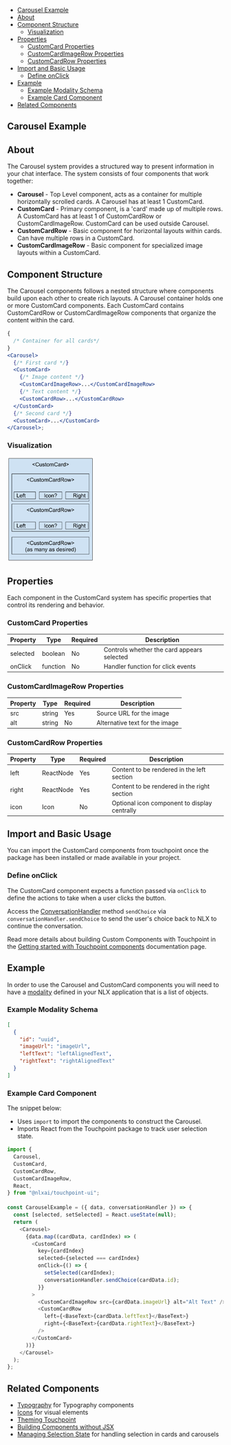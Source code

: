 - [Carousel Example](#carousel-example)
- [About](#about)
- [Component Structure](#component-structure)
  - [Visualization](#visualization)
- [Properties](#properties)
  - [CustomCard Properties](#customcard-properties)
  - [CustomCardImageRow Properties](#customcardimagerow-properties)
  - [CustomCardRow Properties](#customcardrow-properties)
- [Import and Basic Usage](#import-and-basic-usage)
  - [Define onClick](#define-onclick)
- [Example](#example)
  - [Example Modality Schema](#example-modality-schema)
  - [Example Card Component](#example-card-component)
- [Related Components](#related-components)

## Carousel Example
<div class="launch-touchpoint-button"
     data-page-title="Carousel"
     data-button-label="Launch Touchpoint Example"
     data-description="Click to see this feature in action with Touchpoint.">
</div>

## About

The Carousel system provides a structured way to present information in your chat interface. The system consists of four components that work together:

- **Carousel** - Top Level component, acts as a container for multiple horizontally scrolled cards. A Carousel has at least 1 CustomCard.
- **CustomCard** - Primary component, is a 'card' made up of multiple rows. A CustomCard has at least 1 of CustomCardRow or CustomCardImageRow. CustomCard can be used outside Carousel.
- **CustomCardRow** - Basic component for horizontal layouts within cards. Can have multiple rows in a CustomCard.
- **CustomCardImageRow** - Basic component for specialized image layouts within a CustomCard.

## Component Structure

The Carousel components follows a nested structure where components build upon each other to create rich layouts. A Carousel container holds one or more CustomCard components. Each CustomCard contains CustomCardRow or CustomCardImageRow components that organize the content within the card.

```jsx
{
  /* Container for all cards*/
}
<Carousel>
  {/* First card */}
  <CustomCard>
    {/* Image content */}
    <CustomCardImageRow>...</CustomCardImageRow>
    {/* Text content */}
    <CustomCardRow>...</CustomCardRow>
  </CustomCard>
  {/* Second card */}
  <CustomCard>...</CustomCard>
</Carousel>;
```

### Visualization

<img src="/images/CustomCard-Touchpoint.svg" alt="Custom Card Diagram" style="max-width: 40%;">

## Properties

Each component in the CustomCard system has specific properties that control its rendering and behavior.

### CustomCard Properties

| Property | Type     | Required | Description                                |
| -------- | -------- | -------- | ------------------------------------------ |
| selected | boolean  | No       | Controls whether the card appears selected |
| onClick  | function | No       | Handler function for click events          |

### CustomCardImageRow Properties

| Property | Type   | Required | Description                    |
| -------- | ------ | -------- | ------------------------------ |
| src      | string | Yes      | Source URL for the image       |
| alt      | string | No       | Alternative text for the image |

### CustomCardRow Properties

| Property | Type      | Required | Description                                  |
| -------- | --------- | -------- | -------------------------------------------- |
| left     | ReactNode | Yes      | Content to be rendered in the left section   |
| right    | ReactNode | Yes      | Content to be rendered in the right section  |
| icon     | Icon      | No       | Optional icon component to display centrally |

## Import and Basic Usage

You can import the CustomCard components from touchpoint once the package has been installed or made available in your project.

### Define onClick

The CustomCard component expects a function passed via `onClick` to define the actions to take when a user clicks the button.

Access the [ConversationHandler](/headless-api-reference#interface-conversationhandler) method `sendChoice` via `conversationHandler.sendChoice` to send the user's choice back to NLX to continue the conversation.

Read more details about building Custom Components with Touchpoint in the [Getting started with Touchpoint components](/guide-building-custom-components) documentation page.

## Example

In order to use the Carousel and CustomCard components you will need to have a [modality](https://docs.studio.nlx.ai/1-build/resources/modalities) defined in your NLX application that is a list of objects.

### Example Modality Schema

```json
[
  {
    "id": "uuid",
    "imageUrl": "imageUrl",
    "leftText": "leftAlignedText",
    "rightText": "rightAlignedText"
  }
]
```

### Example Card Component

The snippet below:

- Uses `import` to import the components to construct the Carousel.
- Imports React from the Touchpoint package to track user selection state.

```javascript
import {
  Carousel,
  CustomCard,
  CustomCardRow,
  CustomCardImageRow,
  React,
} from "@nlxai/touchpoint-ui";

const CarouselExample = ({ data, conversationHandler }) => {
  const [selected, setSelected] = React.useState(null);
  return (
    <Carousel>
      {data.map((cardData, cardIndex) => (
        <CustomCard
          key={cardIndex}
          selected={selected === cardIndex}
          onClick={() => {
            setSelected(cardIndex);
            conversationHandler.sendChoice(cardData.id);
          }}
        >
          <CustomCardImageRow src={cardData.imageUrl} alt="Alt Text" />
          <CustomCardRow
            left={<BaseText>{cardData.leftText}</BaseText>}
            right={<BaseText>{cardData.rightText}</BaseText>}
          />
        </CustomCard>
      ))}
    </Carousel>
  );
};
```

## Related Components

- [Typography](/touchpoint-Typography) for Typography components
- [Icons](/touchpoint-Icons) for visual elements
- [Theming Touchpoint](/touchpoint-ui-theming)
- [Building Components without JSX](/guide-html-components)
- [Managing Selection State](/guide-managing-selection) for handling selection in cards and carousels
